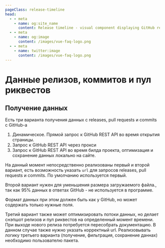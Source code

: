 ```yaml
---
pageClass: release-timeline
head:
  - - meta
    - name: og:site_name
      content: Release timeline - visual component displaying GitHub release timeline
  - - meta
    - name: og:image
      content: /images/vue-faq-logo.png
  - - meta
    - name: twitter:image
      content: /images/vue-faq-logo.png
---
```


# Данные релизов, коммитов и пул риквестов

## Получение данных

Есть три варианта получения данных с releases, pull requests и commits с GitHub-а

1. Динамическое. Прямой запрос к GitHub REST API во время открытия страницы.
2. Запрос к GitHub REST API через прокси
3. Запрос к GitHub REST API во время билда проекта, оптимизация и сохранение данных локально на сайте.

На данный момент непосредственно реализованы первый и второй вариант, есть возможность указать `url` для запросов releases, pull requests и commits. По умолчанию используется первый.

Второй вариант нужен для уменьшения размера загружаемого файла., так как 95% данных в ответах GitHub - не используется в программе.

Формат данных при этом должен быть как у GitHub, но может содержать только нужные поля.

Третий вариант также может оптимизировать потоки данных, но делает снэпшот релизов и пул риквестов на определенный момент времени. При выходе нового релиза потребуется пересобрать документацию. В данном случае также нужно указать корректный url. Реализовывать логику третьего варианта (получение, фильтрация, сохранение даннах) необходимо пользователю пакета.

